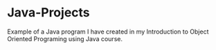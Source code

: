 # Java-Projects
Example of a Java program I have created in my Introduction to Object Oriented Programing using Java course.
